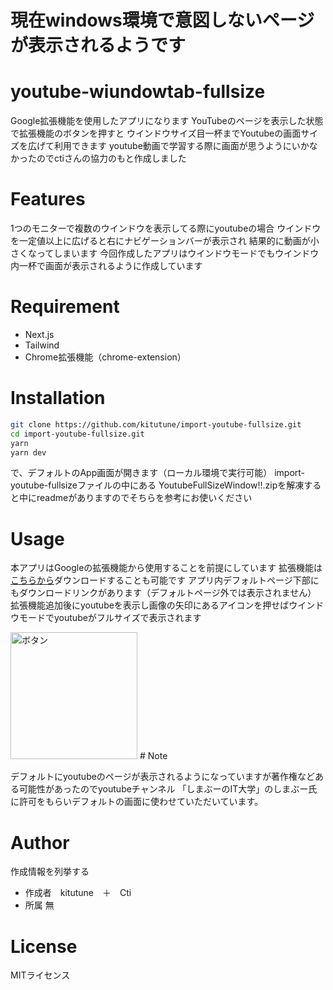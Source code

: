# 現在windows環境で意図しないページが表示されるようです

# youtube-wiundowtab-fullsize

Google拡張機能を使用したアプリになります
YouTubeのページを表示した状態で拡張機能のボタンを押すと
ウインドウサイズ目一杯までYoutubeの画面サイズを広げて利用できます
youtube動画で学習する際に画面が思うようにいかなかったのでctiさんの協力のもと作成しました


# Features
 
1つのモニターで複数のウインドウを表示してる際にyoutubeの場合
ウインドウを一定値以上に広げると右にナビゲーションバーが表示され
結果的に動画が小さくなってしまいます
今回作成したアプリはウインドウモードでもウインドウ内一杯で画面が表示されるように作成しています
 
# Requirement
 
*  Next.js
*  Tailwind
*  Chrome拡張機能（chrome-extension）
 
# Installation
 ~~~zsh
 git clone https://github.com/kitutune/import-youtube-fullsize.git
 cd import-youtube-fullsize.git
 yarn
 yarn dev
 ~~~
で、デフォルトのApp画面が開きます（ローカル環境で実行可能）
import-youtube-fullsizeファイルの中にある
YoutubeFullSizeWindow!!.zipを解凍すると中にreadmeがありますのでそちらを参考にお使いください
 
# Usage
本アプリはGoogleの拡張機能から使用することを前提にしています
拡張機能は[こちらから](https://import-youtube-fullsize.vercel.app/YoutubeFullSizeWindow.zip)ダウンロードすることも可能です
アプリ内デフォルトページ下部にもダウンロードリンクがあります（デフォルトページ外では表示されません）
拡張機能追加後にyoutubeを表示し画像の矢印にあるアイコンを押せばウインドウモードでyoutubeがフルサイズで表示されます


 <img width="203" alt="ボタン" src="https://user-images.githubusercontent.com/79749395/132093941-f55881ff-6771-4fdc-99e8-587cd1db4e41.png">
# Note
 
デフォルトにyoutubeのページが表示されるようになっていますが著作権などある可能性があったのでyoutubeチャンネル
「しまぶーのIT大学」のしまぶー氏に許可をもらいデフォルトの画面に使わせていただいています。
 
# Author
 
作成情報を列挙する
 
* 作成者　kitutune　＋　Cti
* 所属 無

 
# License
MITライセンス


